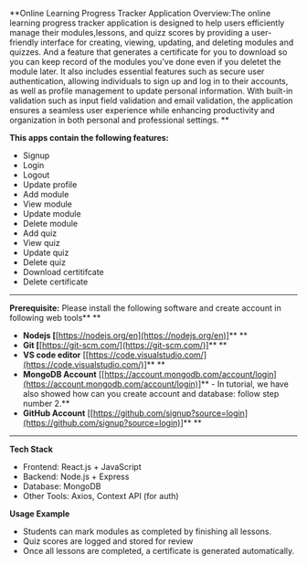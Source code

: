 **Online Learning Progress Tracker Application Overview:The online learning progress tracker application is designed to help users efficiently manage their modules,lessons, and quizz scores by providing a user-friendly interface for creating, viewing, updating, and deleting modules and quizzes. And a feature that generates a certificate for you to download so you can keep record of the modules you've done even if you deletet the module later. It also includes essential features such as secure user authentication, allowing individuals to sign up and log in to their accounts, as well as profile management to update personal information. With built-in validation such as input field validation and email validation, the application ensures a seamless user experience while enhancing productivity and organization in both personal and professional settings. **

**This apps **contain** the following features:**

* Signup
* Login
* Logout
* Update profile
* Add module
* View module
* Update module
* Delete module
* Add quiz
* View quiz
* Update quiz
* Delete quiz
* Download certitifcate
* Delete certificate

---

**Prerequisite:** Please install the following software and create account in following web tools** **

* **Nodejs [**[https://nodejs.org/en](https://nodejs.org/en)]** **
* **Git [**[https://git-scm.com/](https://git-scm.com/)]** **
* **VS code editor** [[https://code.visualstudio.com/](https://code.visualstudio.com/)]** **
* **MongoDB Account** [[https://account.mongodb.com/account/login](https://account.mongodb.com/account/login)]** - In tutorial, we have also showed how can you create account and database: follow step number 2.**
* **GitHub Account** [[https://github.com/signup?source=login](https://github.com/signup?source=login)]** **

---

**Tech Stack**


* Frontend: React.js + JavaScript
* Backend: Node.js + Express 
* Database: MongoDB
* Other Tools: Axios, Context API (for auth)


**Usage Example**

* Students can mark modules as completed by finishing all lessons.
* Quiz scores are logged and stored for review
* Once all lessons are completed, a certificate is generated automatically.